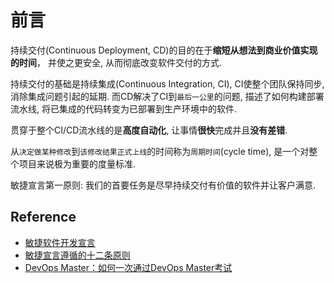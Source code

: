 # 前言

持续交付(Continuous Deployment, CD)的目的在于**缩短从想法到商业价值实现的时间**，
并使之更安全, 从而彻底改变软件交付的方式.

持续交付的基础是持续集成(Continuous Integration, CI), 
CI使整个团队保持同步, 消除集成问题引起的延期.
而CD解决了CI到`最后一公里`的问题, 描述了如何构建部署流水线, 将已集成的代码转变为已部署到生产环境中的软件.

贯穿于整个CI/CD流水线的是**高度自动化**, 让事情**很快**完成并且**没有差错**.

从`决定做某种修改`到`该修改结果正式上线`的时间称为`周期时间`(cycle time), 
是一个对整个项目来说极为重要的度量标准.

敏捷宣言第一原则: 我们的首要任务是尽早持续交付有价值的软件并让客户满意.

## Reference

- [敏捷软件开发宣言](https://agilemanifesto.org/iso/zhchs/manifesto.html)
- [敏捷宣言遵循的十二条原则](https://agilemanifesto.org/iso/zhchs/principles.html)
- [DevOps Master：如何一次通过DevOps Master考试](https://www.douban.com/note/660291760/)